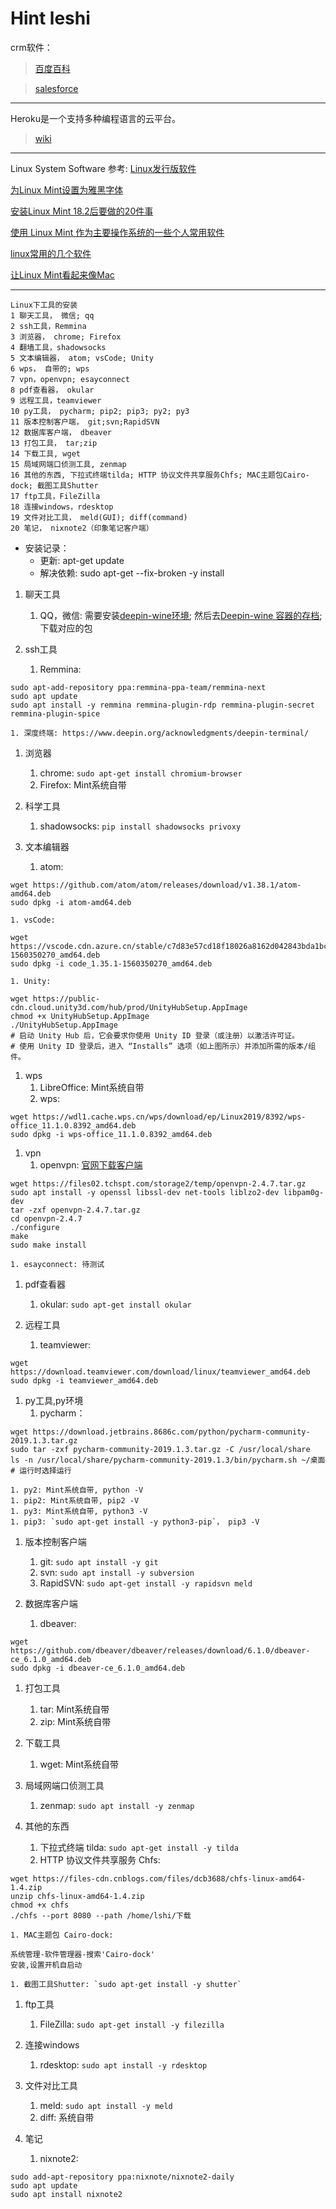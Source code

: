 # Hint leshi
crm软件：
> [百度百科](https://baike.baidu.com/item/crm%E8%BD%AF%E4%BB%B6)

> [salesforce](https://www.salesforce.com/cn/?ir=1)

---
Heroku是一个支持多种编程语言的云平台。
> [wiki](https://zh.wikipedia.org/w/index.php?title=Heroku&redirect=no)

---

Linux System Software 参考:
[Linux发行版软件](https://www.lulinux.com/archives/2787)

[为Linux Mint设置为雅黑字体](https://blog.csdn.net/wangrui1573/article/details/81973919)

[安装Linux Mint 18.2后要做的20件事](https://www.cnblogs.com/xcb0730/p/9286708.html)

[使用 Linux Mint 作为主要操作系统的一些个人常用软件](https://www.cnblogs.com/xiaoshen666/p/10916857.html)

[linux常用的几个软件](https://www.cnblogs.com/dcb3688/p/4607976.html)

[让Linux Mint看起来像Mac](https://imcn.me/html/y2018/33686.html)


---
```
Linux下工具的安装
1 聊天工具， 微信; qq
2 ssh工具，Remmina
3 浏览器， chrome; Firefox
4 翻墙工具，shadowsocks
5 文本编辑器， atom; vsCode; Unity
6 wps， 自带的; wps
7 vpn，openvpn; esayconnect
8 pdf查看器， okular
9 远程工具，teamviewer
10 py工具， pycharm; pip2; pip3; py2; py3
11 版本控制客户端， git;svn;RapidSVN
12 数据库客户端， dbeaver
13 打包工具， tar;zip
14 下载工具, wget
15 局域网端口侦测工具, zenmap
16 其他的东西, 下拉式终端tilda; HTTP 协议文件共享服务Chfs; MAC主题包Cairo-dock; 截图工具Shutter
17 ftp工具，FileZilla
18 连接windows，rdesktop
19 文件对比工具， meld(GUI); diff(command)
20 笔记， nixnote2（印象笔记客户端）
```

+ 安装记录：
  + 更新: apt-get update
  + 解决依赖: sudo apt-get --fix-broken -y install

1. 聊天工具
    1. QQ，微信: 需要安装[deepin-wine环境](https://github.com/wszqkzqk/deepin-wine-ubuntu);
然后去[Deepin-wine 容器的存档](https://gitee.com/wszqkzqk/deepin-wine-containers-for-ubuntu/);
下载对应的包

1. ssh工具
    1. Remmina: 
  ```
  sudo apt-add-repository ppa:remmina-ppa-team/remmina-next
  sudo apt update
  sudo apt install -y remmina remmina-plugin-rdp remmina-plugin-secret remmina-plugin-spice
  ```
    1. 深度终端: https://www.deepin.org/acknowledgments/deepin-terminal/

1. 浏览器
    1. chrome: `sudo apt-get install chromium-browser`
    1. Firefox: Mint系统自带

1. 科学工具
    1. shadowsocks: `pip install shadowsocks privoxy`

1. 文本编辑器
    1. atom: 
  ```
  wget https://github.com/atom/atom/releases/download/v1.38.1/atom-amd64.deb
  sudo dpkg -i atom-amd64.deb
  ```
    1. vsCode: 
  ```
  wget https://vscode.cdn.azure.cn/stable/c7d83e57cd18f18026a8162d042843bda1bcf21f/code_1.35.1-1560350270_amd64.deb
  sudo dpkg -i code_1.35.1-1560350270_amd64.deb
  ```
    1. Unity: 
  ```
  wget https://public-cdn.cloud.unity3d.com/hub/prod/UnityHubSetup.AppImage
  chmod +x UnityHubSetup.AppImage
  ./UnityHubSetup.AppImage
  # 启动 Unity Hub 后，它会要求你使用 Unity ID 登录（或注册）以激活许可证。
  # 使用 Unity ID 登录后，进入 “Installs” 选项（如上图所示）并添加所需的版本/组件。
  ```

1. wps
    1. LibreOffice: Mint系统自带
    1. wps: 
  ```
  wget https://wdl1.cache.wps.cn/wps/download/ep/Linux2019/8392/wps-office_11.1.0.8392_amd64.deb 
  sudo dpkg -i wps-office_11.1.0.8392_amd64.deb
  ```

1. vpn
    1. openvpn: [官网下载客户端](https://www.techspot.com/downloads/5182-openvpn.html) 
  ```
  wget https://files02.tchspt.com/storage2/temp/openvpn-2.4.7.tar.gz
  sudo apt install -y openssl libssl-dev net-tools liblzo2-dev libpam0g-dev
  tar -zxf openvpn-2.4.7.tar.gz
  cd openvpn-2.4.7
  ./configure 
  make
  sudo make install
  ```
    1. esayconnect: 待测试

1. pdf查看器
    1. okular: `sudo apt-get install okular`

1. 远程工具
    1. teamviewer: 
  ```
  wget https://download.teamviewer.com/download/linux/teamviewer_amd64.deb
  sudo dpkg -i teamviewer_amd64.deb
  ```

1. py工具,py环境
    1. pycharm： 
  ```
  wget https://download.jetbrains.8686c.com/python/pycharm-community-2019.1.3.tar.gz
  sudo tar -zxf pycharm-community-2019.1.3.tar.gz -C /usr/local/share
  ls -n /usr/local/share/pycharm-community-2019.1.3/bin/pycharm.sh ~/桌面
  # 运行时选择运行
  ```
  
    1. py2: Mint系统自带, python -V
    1. pip2: Mint系统自带, pip2 -V
    1. py3: Mint系统自带, python3 -V
    1. pip3: `sudo apt-get install -y python3-pip`， pip3 -V

1. 版本控制客户端
    1. git: `sudo apt install -y git`
    1. svn: `sudo apt install -y subversion`
    1. RapidSVN: `sudo apt-get install -y rapidsvn meld`

1. 数据库客户端
    1. dbeaver: 
  ```
  wget https://github.com/dbeaver/dbeaver/releases/download/6.1.0/dbeaver-ce_6.1.0_amd64.deb
  sudo dpkg -i dbeaver-ce_6.1.0_amd64.deb
  ```

1. 打包工具
    1. tar: Mint系统自带
    1. zip: Mint系统自带

1. 下载工具
    1. wget: Mint系统自带

1. 局域网端口侦测工具
    1. zenmap: `sudo apt install -y zenmap`

1. 其他的东西
    1. 下拉式终端 tilda: `sudo apt-get install -y tilda`
    1. HTTP 协议文件共享服务 Chfs: 
  ```
  wget https://files-cdn.cnblogs.com/files/dcb3688/chfs-linux-amd64-1.4.zip
  unzip chfs-linux-amd64-1.4.zip
  chmod +x chfs
  ./chfs --port 8080 --path /home/lshi/下载
  ```
    1. MAC主题包 Cairo-dock: 
  ```
  系统管理-软件管理器-搜索'Cairo-dock'
  安装,设置开机自启动
  ```
    1. 截图工具Shutter: `sudo apt-get install -y shutter`

1. ftp工具
    1. FileZilla: `sudo apt-get install -y filezilla`

1. 连接windows
    1. rdesktop: 
    `sudo apt install -y rdesktop`

1. 文件对比工具
    1. meld: 
  `sudo apt install -y meld`
    1. diff: 系统自带

1. 笔记
    1. nixnote2: 
  ```
  sudo add-apt-repository ppa:nixnote/nixnote2-daily
  sudo apt update
  sudo apt install nixnote2
  ```
